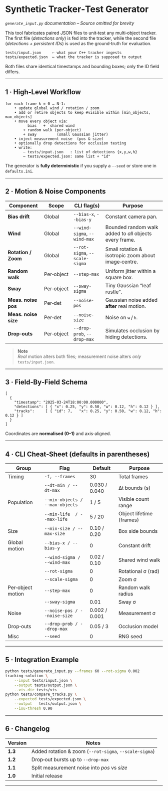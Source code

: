 # Synthetic Tracker‑Test Generator  
*`generate_input.py` documentation – Source omitted for brevity*

This tool fabricates paired JSON files to unit‑test any multi‑object
tracker.  The first file (*detections only*) is fed into the tracker,
while the second file (*detections + persistent IDs*) is used as the
ground‑truth for evaluation.

```
tests/input.json     ← what your C++ tracker ingests  
tests/expected.json  ← what the tracker is supposed to output
```

Both files share identical timestamps and bounding boxes; only the ID
field differs.

---

## 1 · High‑Level Workflow

```
for each frame k = 0 … N‑1:
    • update global wind / rotation / zoom
    • add or retire objects to keep #visible within [min_objects, max_objects]
    • move every object via:
          bias   +  shared wind
        + random walk (per‑object)
        + sway         (small Gaussian jitter)
    • inject measurement noise  (pos & size)
    • optionally drop detections for occlusion testing
    • write:
        – tests/input.json   : list of detections {x,y,w,h}
        – tests/expected.json: same list + "id"
```

The generator is **fully deterministic** if you supply a `--seed`
or store one in `defaults.ini`.

---

## 2 · Motion & Noise Components

| Component | Scope | CLI flag(s) | Purpose |
|-----------|-------|-------------|---------|
| **Bias drift**      | Global      | `--bias-x`, `--bias-y`        | Constant camera pan. |
| **Wind**            | Global      | `--wind-sigma`, `--wind-max`  | Bounded random walk added to *all* objects every frame. |
| **Rotation / Zoom** | Global      | `--rot-sigma`, `--scale-sigma`| Small rotation & isotropic zoom about image‑centre. |
| **Random walk**     | Per‑object  | `--step-max`                  | Uniform jitter within a square box. |
| **Sway**            | Per‑object  | `--sway-sigma`                | Tiny Gaussian “leaf rustle”. |
| **Meas. noise pos** | Per‑det     | `--noise-pos`                 | Gaussian noise added **after** real motion. |
| **Meas. noise size**| Per‑det     | `--noise-size`                | Noise on `w` / `h`. |
| **Drop‑outs**       | Per‑object  | `--drop-prob`, `--drop-max`   | Simulates occlusion by hiding detections. |

> **Note**  
> *Real* motion alters both files; measurement noise alters *only*
> `tests/input.json`.

---

## 3 · Field‑By‑Field Schema

```jsonc
[
  {
    "timestamp": "2025-03-24T18:00:00.000000",
    "detections": [ { "x": 0.25, "y": 0.50, "w": 0.12, "h": 0.12 } ],
    "tracks":     [ { "id": 7,   "x": 0.25, "y": 0.50, "w": 0.12, "h": 0.12 } ]
  }
]
```

Coordinates are **normalised (0–1)** and axis‑aligned.

---

## 4 · CLI Cheat‑Sheet (defaults in parentheses)

| Group | Flag | Default | Purpose |
|-------|------|---------|---------|
| Timing | `-f, --frames` | 30 | Total frames |
|        | `--dt-min / --dt-max` | 0.030 / 0.040 | Δt bounds (s) |
| Population | `--min-objects / --max-objects` | 1 / 5 | Visible count range |
|            | `--min-life  / --max-life`      | 5 / 20 | Object lifetime (frames) |
| Size | `--min-size / --max-size` | 0.10 / 0.20 | Box side bounds |
| Global motion | `--bias-x / --bias-y` | 0 | Constant drift |
|               | `--wind-sigma / --wind-max` | 0.02 / 0.10 | Shared wind walk |
|               | `--rot-sigma` | 0 | Rotational σ (rad) |
|               | `--scale-sigma` | 0 | Zoom σ |
| Per‑object motion | `--step-max` | 0 | Random walk radius |
|                   | `--sway-sigma` | 0.01 | Sway σ |
| Noise | `--noise-pos / --noise-size` | 0.002 / 0.001 | Measurement σ |
| Drop‑outs | `--drop-prob / --drop-max` | 0.05 / 3 | Occlusion model |
| Misc | `--seed` | 0 | RNG seed |

---

## 5 · Integration Example

```bash
python tests/generate_input.py --frames 60 --rot-sigma 0.002
tracking-solution \
    --input tests/input.json \
    --output tests/output.json \
    --vis-dir tests/vis
python tests/compare_tracks.py \
    --expected tests/expected.json \
    --output   tests/output.json \
    --iou-thresh 0.90
```

---

## 6 · Changelog

| Version | Notes |
|---------|-------|
| **1.3** | Added rotation & zoom (`--rot-sigma`, `--scale-sigma`) |
| **1.2** | Drop‑out bursts up to `--drop-max` |
| **1.1** | Split measurement noise into *pos* vs *size* |
| **1.0** | Initial release |

---

